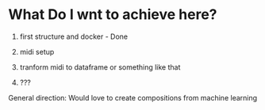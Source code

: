 # What Do I wnt to achieve here?

1) first structure and docker - Done

2) midi setup

3) tranform midi to dataframe or something like that

4) ??? 

General direction: Would love to create compositions from machine learning